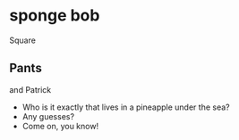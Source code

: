 # sponge bob
Square
## Pants
and Patrick
* Who is it exactly that lives in a pineapple under the sea?
* Any guesses?
* Come on, you know!

